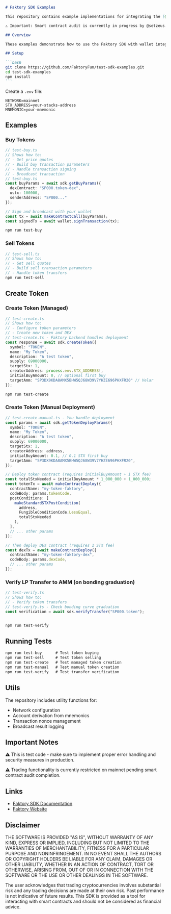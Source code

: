 ````markdown
# Faktory SDK Examples

This repository contains example implementations for integrating the [@faktoryfun/core-sdk](https://www.npmjs.com/package/@faktoryfun/core-sdk?activeTab=readme).

⚠️ Important: Smart contract audit is currently in progress by @setzeus. During this period, new tokens and DEXes created through the SDK will not be tradeable on mainnet, as trading is restricted to a single test address hard coded in the smart contract. Full trading functionality will be enabled automatically only for new tokens created after the audit is complete and this restriction is lifted.

## Overview

These examples demonstrate how to use the Faktory SDK with wallet integration, showing complete transaction lifecycle from parameter building to broadcasting.

## Setup

```bash
git clone https://github.com/FaktoryFun/test-sdk-examples.git
cd test-sdk-examples
npm install
```
````

Create a `.env` file:

```env
NETWORK=mainnet
STX_ADDRESS=your-stacks-address
MNEMONIC=your-mnemonic
```

## Examples

### Buy Tokens

```typescript
// test-buy.ts
// Shows how to:
// - Get price quotes
// - Build buy transaction parameters
// - Handle transaction signing
// - Broadcast transaction
// test-buy.ts
const buyParams = await sdk.getBuyParams({
  dexContract: "SP000.token-dex",
  ustx: 100000,
  senderAddress: "SP000..."
});

// Sign and broadcast with your wallet
const tx = await makeContractCall(buyParams);
const signedTx = await wallet.signTransaction(tx);

npm run test-buy
```

### Sell Tokens

```typescript
// test-sell.ts
// Shows how to:
// - Get sell quotes
// - Build sell transaction parameters
// - Handle token transfers
npm run test-sell
```

## Create Token

### Create Token (Managed)

```typescript
// test-create.ts
// Shows how to:
// - Configure token parameters
// - Create new token and DEX
// test-create.ts - Faktory backend handles deployment
const response = await sdk.createToken({
  symbol: "TOKEN",
  name: "My Token",
  description: "A test token",
  supply: 69000000,
  targetStx: 1,
  creatorAddress: process.env.STX_ADDRESS!,
  initialBuyAmount: 0, // optional first buy
  targetAmm: "SP3DX9KDA8AMX5BHW5QJ68W39V7YHZE696PHXFR20" // Velar
});

npm run test-create
```

### Create Token (Manual Deployment)

```typescript
// test-create-manual.ts - You handle deployment
const params = await sdk.getTokenDeployParams({
  symbol: "TOKEN",
  name: "My Token",
  description: "A test token",
  supply: 69000000,
  targetStx: 1,
  creatorAddress: address,
  initialBuyAmount: 0.1, // 0.1 STX first buy
  targetAmm: "SP3DX9KDA8AMX5BHW5QJ68W39V7YHZE696PHXFR20",
});

// Deploy token contract (requires initialBuyAmount + 1 STX fee)
const totalStxNeeded = initialBuyAmount * 1_000_000 + 1_000_000;
const tokenTx = await makeContractDeploy({
  contractName: "my-token-faktory",
  codeBody: params.tokenCode,
  postConditions: [
    makeStandardSTXPostCondition(
      address,
      FungibleConditionCode.LessEqual,
      totalStxNeeded
    ),
  ],
  // ... other params
});

// Then deploy DEX contract (requires 1 STX fee)
const dexTx = await makeContractDeploy({
  contractName: "my-token-faktory-dex",
  codeBody: params.dexCode,
  // ... other params
});
```

### Verify LP Transfer to AMM (on bonding graduation)

```typescript
// test-verify.ts
// Shows how to:
// - Verify token transfers
// test-verify.ts - Check bonding curve graduation
const verification = await sdk.verifyTransfer("SP000.token");


npm run test-verify
```

## Running Tests

```typescript
npm run test-buy      # Test token buying
npm run test-sell     # Test token selling
npm run test-create   # Test managed token creation
npm run test-manual   # Test manual token creation
npm run test-verify   # Test transfer verification
```

## Utils

The repository includes utility functions for:

- Network configuration
- Account derivation from mnemonics
- Transaction nonce management
- Broadcast result logging

## Important Notes

⚠️ This is test code - make sure to implement proper error handling and security measures in production.

⚠️ Trading functionality is currently restricted on mainnet pending smart contract audit completion.

## Links

- [Faktory SDK Documentation](https://github.com/FaktoryFun/core-sdk)
- [Faktory Website](https://faktory.fun)

## Disclaimer

THE SOFTWARE IS PROVIDED "AS IS", WITHOUT WARRANTY OF ANY KIND, EXPRESS OR IMPLIED, INCLUDING BUT NOT LIMITED TO THE WARRANTIES OF MERCHANTABILITY, FITNESS FOR A PARTICULAR PURPOSE AND NONINFRINGEMENT. IN NO EVENT SHALL THE AUTHORS OR COPYRIGHT HOLDERS BE LIABLE FOR ANY CLAIM, DAMAGES OR OTHER LIABILITY, WHETHER IN AN ACTION OF CONTRACT, TORT OR OTHERWISE, ARISING FROM, OUT OF OR IN CONNECTION WITH THE SOFTWARE OR THE USE OR OTHER DEALINGS IN THE SOFTWARE.

The user acknowledges that trading cryptocurrencies involves substantial risk and any trading decisions are made at their own risk. Past performance is not indicative of future results. This SDK is provided as a tool for interacting with smart contracts and should not be considered as financial advice.

```

```
